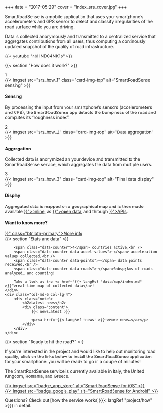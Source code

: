 +++
date = "2017-05-29"
cover = "index_srs_cover.jpg"
+++

SmartRoadSense is a mobile application that uses your smartphone’s accelerometers and GPS sensor to detect and classify irregularities of the road surface while you are driving.

Data is collected anonymously and transmitted to a centralized service that aggregates contributions from all users, thus computing a continously updated snapshot of the quality of road infrastructure.

{{< youtube "hbHNDG4NK1s" >}}

{{< section "How does it work?" >}}

<div class="row cards-sequence scroll-in">
    <div class="col-sm-6 col-lg-3">
        <div class="card trans-offset-1">
            <div class="card-counter">1</div>
            {{< imgset src="srs_how_1" class="card-img-top" alt="SmartRoadSense sensing" >}}
            <div class="card-body">
                <h4 class="card-title">Sensing</h4>
                <p>By processing the input from your smartphone’s sensors (accelerometers and GPS), the SmartRoadSense app detects the bumpiness of the road and computes its “roughness index”.</p>
            </div>
        </div>
    </div>
    <div class="col-sm-6 col-lg-3">
        <div class="card trans-offset-2">
            <div class="card-counter">2</div>
            {{< imgset src="srs_how_2" class="card-img-top" alt="Data aggregation" >}}
            <div class="card-body">
                <h4 class="card-title">Aggregation</h4>
                <p>Collected data is anonymized an your device and transmitted to the SmartRoadSense service, which aggregates the data from multiple users.</p>
            </div>
        </div>
    </div>
    <div class="col-sm-6 col-lg-3">
        <div class="card trans-offset-3">
            <div class="card-counter">3</div>
            {{< imgset src="srs_how_3" class="card-img-top" alt="Final data display" >}}
            <div class="card-body">
                <h4 class="card-title">Display</h4>
                <p>Aggregated data is mapped on a geographical map and is then made available <a href="{{< langRef "data/map/index.md" >}}">online</a>, as <a href="{{< langRef "data/open-data/index.md" >}}">open data</a>, and through <a href="{{< langRef "data/developers/index.md" >}}">APIs</a>.</p>
            </div>
        </div>
    </div>
    <div class="col-sm-6 col-lg-3 align-self-center">
        <div class="not-card text-center trans-offset-4">
            <h4>Want to know more?</h4>
            <a href="{{< langRef "project/about/index.md" >}}" class="btn btn-primary">More info</a>
        </div>
    </div>
</div>

<div class="row">
    <div class="col-md-6 col-lg-8">
        {{< section "Stats and data" >}}

        <span class="data-counter">4</span> countries active,<br />
        <span class="data-counter data-accel-values">—</span> acceleration values collected,<br />
        <span class="data-counter data-points">—</span> data points received,<br />
        <span class="data-counter data-roads">—</span>&nbsp;kms of roads analyzed… and counting!

        Take a look at the <a href="{{< langRef "data/map/index.md" >}}">real-time map of collected data</a>!
    </div>
    <div class="col-md-6 col-lg-4">
        <div class="note">
            <h2>Latest news</h2>
            <div class="content">
                {{< newsLatest >}}

                <p><a href="{{< langRef "news" >}}">More news…</a></p>
            </div>
        </div>
    </div>
</div>

{{< section "Ready to hit the road?" >}}

If you’re interested in the project and would like to help out monitoring road quality, click on the links below to install the SmartRoadSense application for your smartphone: you will be ready to go in a couple of minutes!

The SmartRoadSense service is currently available in Italy, the United Kingdom, Romania, and Greece.

<div class="row align-items-center justify-content-center">
    <div class="col-6 col-lg-4 badge">
        <a href="https://itunes.apple.com/app/id1063716780">
            {{< imgset src="badge_app_store" alt="SmartRoadSense for iOS" >}}
        </a>
    </div>
    <div class="col-6 col-lg-4 badge">
        <a href="https://play.google.com/store/apps/details?id=it.uniurb.smartroadsense">
            {{< imgset src="badge_google_play" alt="SmartRoadSense for Android" >}}
        </a>
    </div>
</div>

Questions? Check out [how the service works]({{< langRef "project/how" >}}) in detail.
